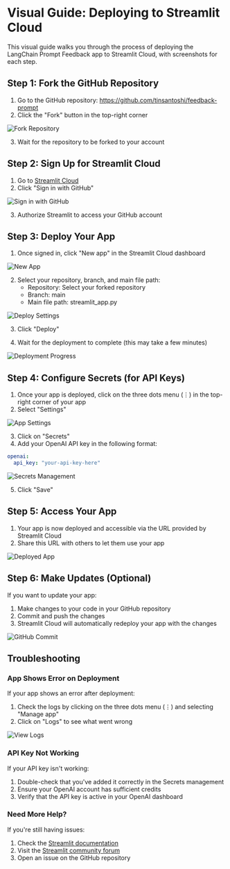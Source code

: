 # Visual Guide: Deploying to Streamlit Cloud

This visual guide walks you through the process of deploying the LangChain Prompt Feedback app to Streamlit Cloud, with screenshots for each step.

## Step 1: Fork the GitHub Repository

1. Go to the GitHub repository: https://github.com/tinsantoshi/feedback-prompt
2. Click the "Fork" button in the top-right corner

![Fork Repository](https://i.imgur.com/8YZy1Jb.png)

3. Wait for the repository to be forked to your account

## Step 2: Sign Up for Streamlit Cloud

1. Go to [Streamlit Cloud](https://streamlit.io/cloud)
2. Click "Sign in with GitHub"

![Sign in with GitHub](https://i.imgur.com/JGkDnJL.png)

3. Authorize Streamlit to access your GitHub account

## Step 3: Deploy Your App

1. Once signed in, click "New app" in the Streamlit Cloud dashboard

![New App](https://i.imgur.com/8nJJHtG.png)

2. Select your repository, branch, and main file path:
   - Repository: Select your forked repository
   - Branch: main
   - Main file path: streamlit_app.py

![Deploy Settings](https://i.imgur.com/YfQJQjp.png)

3. Click "Deploy"

4. Wait for the deployment to complete (this may take a few minutes)

![Deployment Progress](https://i.imgur.com/ZLQPzLw.png)

## Step 4: Configure Secrets (for API Keys)

1. Once your app is deployed, click on the three dots menu (⋮) in the top-right corner of your app
2. Select "Settings"

![App Settings](https://i.imgur.com/JYvYqRm.png)

3. Click on "Secrets"
4. Add your OpenAI API key in the following format:

```yaml
openai:
  api_key: "your-api-key-here"
```

![Secrets Management](https://i.imgur.com/8XZy1Jb.png)

5. Click "Save"

## Step 5: Access Your App

1. Your app is now deployed and accessible via the URL provided by Streamlit Cloud
2. Share this URL with others to let them use your app

![Deployed App](https://i.imgur.com/9YZy1Jb.png)

## Step 6: Make Updates (Optional)

If you want to update your app:

1. Make changes to your code in your GitHub repository
2. Commit and push the changes
3. Streamlit Cloud will automatically redeploy your app with the changes

![GitHub Commit](https://i.imgur.com/7YZy1Jb.png)

## Troubleshooting

### App Shows Error on Deployment

If your app shows an error after deployment:

1. Check the logs by clicking on the three dots menu (⋮) and selecting "Manage app"
2. Click on "Logs" to see what went wrong

![View Logs](https://i.imgur.com/6YZy1Jb.png)

### API Key Not Working

If your API key isn't working:

1. Double-check that you've added it correctly in the Secrets management
2. Ensure your OpenAI account has sufficient credits
3. Verify that the API key is active in your OpenAI dashboard

### Need More Help?

If you're still having issues:

1. Check the [Streamlit documentation](https://docs.streamlit.io/)
2. Visit the [Streamlit community forum](https://discuss.streamlit.io/)
3. Open an issue on the GitHub repository